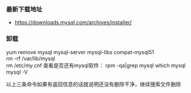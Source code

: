 ### 最新下载地址
- https://downloads.mysql.com/archives/installer/
### 卸载

yum remove mysql mysql-server mysql-libs compat-mysql51  
rm -rf /var/lib/mysql  
rm /etc/my.cnf 
查看是否还有mysql软件： 
rpm -qa|grep mysql 
which mysql 
mysql -V 


以上三条命令如果有返回信息的话就说明还没有删除干净，继续搜索文件删除
